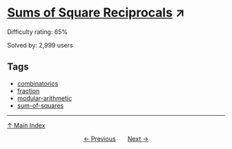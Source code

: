 # [Sums of Square Reciprocals](https://projecteuler.net/problem=152) ↗️

Difficulty rating: 65%

Solved by: 2,999 users
## Tags

- [combinatorics](../tags/combinatorics.md)
- [fraction](../tags/fraction.md)
- [modular-arithmetic](../tags/modular-arithmetic.md)
- [sum-of-squares](../tags/sum-of-squares.md)



---

[↑ Main Index](../README.md)


<div align=center><a href='151.md'>← Previous</a> &nbsp;&nbsp; &nbsp;&nbsp;  <a href='153.md'>Next →</a></div>
